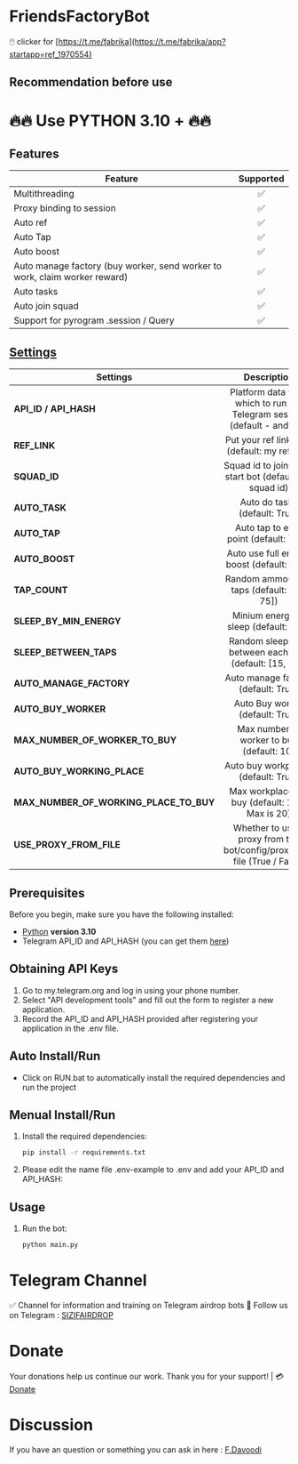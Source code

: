 # FriendsFactoryBot
🖱️ clicker for [https://t.me/fabrika](https://t.me/fabrika/app?startapp=ref_1970554)

## Recommendation before use
# 🔥🔥 Use PYTHON 3.10 + 🔥🔥

## Features  
| Feature                                                     | Supported  |
|---------------------------------------------------------------|:----------------:|
| Multithreading                                                |        ✅        |
| Proxy binding to session                                      |        ✅        |
| Auto ref                                                      |        ✅        |
| Auto Tap                                                      |        ✅        |
| Auto boost                                                    |        ✅        |
| Auto manage factory (buy worker, send worker to work, claim worker reward)   |        ✅        |
| Auto tasks                                                    |        ✅        |
| Auto join squad                                               |        ✅        |
| Support for pyrogram .session / Query                         |        ✅        |

## [Settings](https://github.com/sizifart/FriendsFactoryBot/blob/main/.env-example)
| Settings | Description |
|----------------------------|:-------------------------------------------------------------------------------------------------------------:|
| **API_ID / API_HASH**      | Platform data from which to run the Telegram session (default - android)                                      |       
| **REF_LINK**               | Put your ref link here (default: my ref link)                                                                 |
| **SQUAD_ID**               | Squad id to join when start bot (default: my squad id)                                                        |
| **AUTO_TASK**             | Auto do tasks (default: True)                                                                                 |
| **AUTO_TAP**               | Auto tap to earn point (default: True)                                                                        |
| **AUTO_BOOST**             | Auto use full energy boost (default: True)                                                                    |
| **TAP_COUNT**              | Random ammount of taps (default: [30, 75])                                                                    |
| **SLEEP_BY_MIN_ENERGY**    | Minium energy to sleep (default: 100)                                                                         |
| **SLEEP_BETWEEN_TAPS**     | Random sleep time between each taps (default: [15, 30])                                                       |
| **AUTO_MANAGE_FACTORY**    | Auto manage factory (default: True)                                                                           |
| **AUTO_BUY_WORKER**        | Auto Buy worker (default: True)                                                                               |
| **MAX_NUMBER_OF_WORKER_TO_BUY**        | Max number of worker to buy (default: 10)                                                                               |
| **AUTO_BUY_WORKING_PLACE**  | Auto buy workplaces (default: True)                                           |
| **MAX_NUMBER_OF_WORKING_PLACE_TO_BUY**  | Max workplaces to buy (default: 10 - Max is 20)                                           |
| **USE_PROXY_FROM_FILE**    | Whether to use a proxy from the bot/config/proxies.txt file (True / False)                                    |



## Prerequisites
Before you begin, make sure you have the following installed:
- [Python](https://www.python.org/downloads/) **version 3.10**
- Telegram API_ID and API_HASH (you can get them [here](https://my.telegram.org/auth))

## Obtaining API Keys
1. Go to my.telegram.org and log in using your phone number.
2. Select "API development tools" and fill out the form to register a new application.
3. Record the API_ID and API_HASH provided after registering your application in the .env file.

## Auto Install/Run
- Click on RUN.bat to automatically install the required dependencies and run the project

## Menual Install/Run
1. Install the required dependencies:
   ```bash
   pip install -r requirements.txt
   ```
2. Please edit the name file .env-example to .env and add your API_ID and API_HASH:
   
## Usage
1. Run the bot:
   ```bash
   python main.py
   ```
 
# Telegram Channel

✅ Channel for information and training on Telegram airdrop bots 🔷 Follow us on Telegram : [SIZIFAIRDROP](https://t.me/sizifairdrop)

# Donate
Your donations help us continue our work. Thank you for your support! | 💳 [Donate](https://sizvpn.com/donate/)  

# Discussion

If you have an question or something you can ask in here : [F.Davoodi](https://t.me/sizifart)
